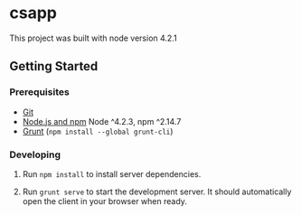 # csapp

This project was built with node version 4.2.1

## Getting Started

### Prerequisites

- [Git](https://git-scm.com/)
- [Node.js and npm](nodejs.org) Node ^4.2.3, npm ^2.14.7
- [Grunt](http://gruntjs.com/) (`npm install --global grunt-cli`)

### Developing

1. Run `npm install` to install server dependencies.

2. Run `grunt serve` to start the development server. It should automatically open the client in your browser when ready.


